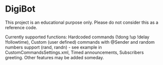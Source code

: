 # DigiBot
This project is an educational purpose only. Please do not consider this as a reference code.

Currently supported functions: Hardcoded commands (!dong !up !delay !followtime), Custom (user defined) commands with @Sender and random numbers support (rand, randn) - see example in CustomCommandsSettings.xml, Timed announcements, Subscribers greeting. Other features may be added someday.
